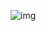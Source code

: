 ![img](https://sun9-64.userapi.com/impg/IT5CXbYJu2NlAGznhowHqTuBTFmGdmo8QUqBwg/PsG_CH6g1A8.jpg?size=2560x1920&quality=95&sign=83fb3a236c6693fd70f3a095cd416c40&type=album)
